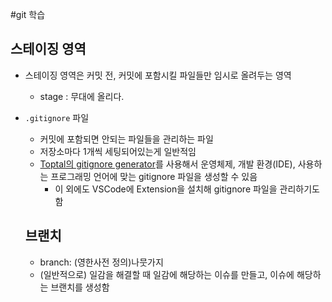 #git 학습

## 스테이징 영역

- 스테이징 영역은 커밋 전, 커밋에 포함시킬 파일들만 임시로 올려두는 영역
    - stage : 무대에 올리다.
- `.gitignore` 파일
    - 커밋에 포함되면 안되는 파일들을 관리하는 파일
    - 저장소마다 1개씩 세팅되어있는게 일반적임
    - [Toptal의 gitignore generator](https://www.toptal.com/developers/gitignore)를 사용해서 운영체제, 개발 환경(IDE), 사용하는 프로그래밍 언어에
      맞는 gitignore 파일을 생성할 수 있음
        - 이 외에도 VSCode에 Extension을 설치해 gitignore 파일을 관리하기도 함

  ## 브랜치
    - branch: (영한사전 정의)나뭇가지
    - (일반적으로) 일감을 해결할 때 일감에 해당하는 이슈를 만들고, 이슈에 해당하는 브랜치를 생성함